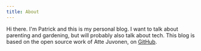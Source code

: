 ```yaml
---
title: About
---
```

<re-img src="baboon.jpg" hovereffect=true></re-img>

Hi there. I'm Patrick and this is my personal blog.
I want to talk about parenting and gardening, but will probably also talk about tech.
This blog is based on the open source work of Atte Juvonen, on [GitHub](https://www.github.com/baobabKoodaa/blog/).

<re-icons></re-icons>